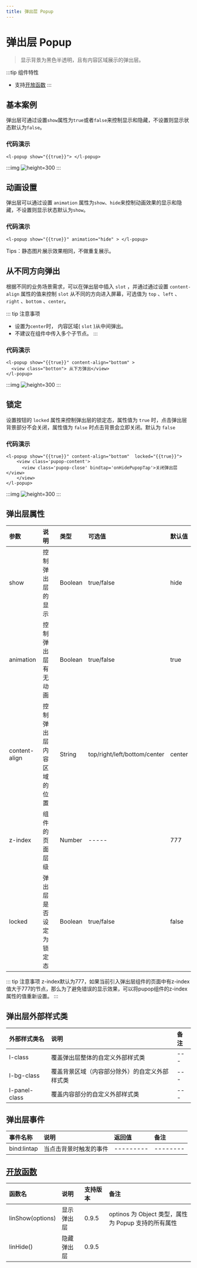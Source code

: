 ```yaml
---
title: 弹出层 Popup
---
```


# <H2Icon /> 弹出层 Popup

> 显示背景为黑色半透明，且有内容区域展示的弹出层。

:::tip 组件特性
- 支持[开放函数](#开放函数)
:::

## 基本案例 

弹出层可通过设置`show`属性为`true`或者`false`来控制显示和隐藏，不设置则显示状态默认为`false`。

### 代码演示
```wxml
<l-popup show="{{true}}"> </l-popup>
```

:::img
![height=300](/screenshots/popup/1.png)
:::

## 动画设置

弹出层可以通过设置 `animation` 属性为`show`、`hide`来控制动画效果的显示和隐藏，不设置则显示状态默认为`show`。

### 代码演示
```wxml
<l-popup show="{{true}}" animation="hide" > </l-popup>

```
Tips：静态图片展示效果相同，不做重复展示。

## 从不同方向弹出

根据不同的业务场景需求，可以在弹出层中插入 `slot` ，并通过通过设置 `content-align` 属性的值来控制 `slot` 从不同的方向进入屏幕，可选值为 `top` 、`left` 、`right` 、`bottom` 、`center`。


::: tip 注意事项
 * 设置为`center`时， 内容区域( `slot` )从中间弹出。 
 * 不建议在组件中传入多个子节点。
:::

### 代码演示
```wxml
<l-popup show="{{true}}" content-align="bottom" > 
  <view class="botton"> 从下方弹出</view>
</l-popup>

```

:::img
![height=300](/screenshots/popup/2.png)
:::


## 锁定

设置按钮的 `locked` 属性来控制弹出层的锁定态，属性值为 `true` 时，点击弹出层背景部分不会关闭，属性值为 `false` 时点击背景会立即关闭。默认为 `false` 

### 代码演示
```wxml
<l-popup show="{{true}}" content-align="bottom"  locked="{{true}}">
    <view class='pupop-content'>
      <view class='pupop-close' bindtap='onHidePupopTap'>关闭弹出层</view>
    </view>
</l-popup>

```

:::img
![height=300](/screenshots/popup/3.png)
:::


## 弹出层属性

| 参数          | 说明                     | 类型    | 可选值                       | 默认值 |
| :------------ | :----------------------- | :------ | :--------------------------- | :----- |
| show          | 控制弹出层的显示         | Boolean | true/false                   | hide   |
| animation     | 控制弹出层有无动画       | Boolean | true/false                   | true   |
| content-align | 控制弹出层内容区域的位置 | String  | top/right/left/bottom/center | center |
| z-index       | 组件的页面层级           | Number  | -----                        | 777    |
| locked        | 弹出层是否设定为锁定态   | Boolean | true/false                   | false  |

::: tip 注意事项
 z-index默认为777，如果当前引入弹出层组件的页面中有z-index值大于777的节点，那么为了避免错误的显示效果，可以将pupop组件的z-index属性的值重新设置。
:::

## 弹出层外部样式类
| 外部样式类名  | 说明                                           | 备注 |
| :------------ | :--------------------------------------------- | :--- |
| l-class       | 覆盖弹出层整体的自定义外部样式类               | ---  |
| l-bg-class    | 覆盖背景区域（内容部分除外）的自定义外部样式类 | ---  |
| l-panel-class | 覆盖内容部分的自定义外部样式类                 | ---  |

## 弹出层事件

| 事件名称    | 说明                   | 返回值    | 备注     |
| :---------- | :--------------------- | :-------- | :------- |
| bind:lintap | 当点击背景时触发的事件 | --------- | -------- |

## [开放函数](https://doc.mini.talelin.com/start/open-function.html)
| 函数名           | 说明       | 支持版本 | 备注                                                |
| :--------------- | :--------- | :------- | :-------------------------------------------------- |
| linShow(options) | 显示弹出层 | 0.9.5    | optinos 为 Object 类型，属性为 Popup 支持的所有属性 |
| linHide()        | 隐藏弹出层 | 0.9.5    |                                                     |

<RightMenu />
